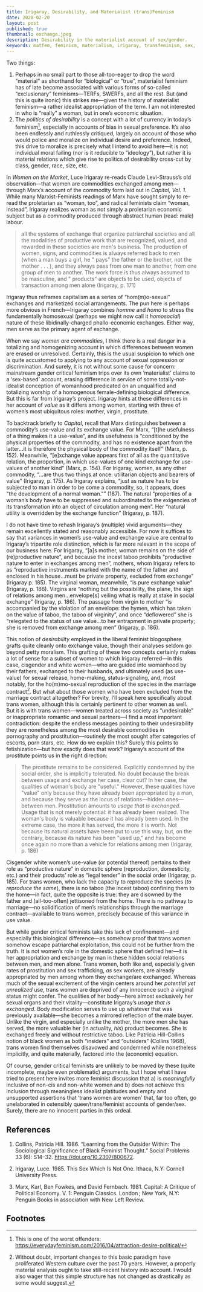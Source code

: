 ```yaml
---
title: Irigaray, Desirability, and Materialist (trans)Feminism
date: 2020-02-20
layout: post
published: true
thumbnail: exchange.jpeg
description: Desirability in the materialist account of sex/gender.
keywords: matfem, feminism, materialism, irigaray, transfeminism, sex, capital
---
```



Two things:

1. Perhaps in no small part to those all-too-eager to drop the word “material” as shorthand for “biological” or “true”, materialist feminism has of late become associated with various forms of so-called “exclusionary” feminisms—TERFs, SWERFs, and all the rest. But (and this is quite ironic) this strikes me—given the history of materialist feminism—a rather idealist appropriation of the term. I am not interested in who is “really” a woman, but in one’s economic situation.
2. The *politics of desirability* is a concept with a lot of currency in today’s feminism[^fn1], especially in accounts of bias in sexual preference. It’s also been endlessly and ruthlessly critiqued, largely on account of those who would police and moralize on individual desire and preference. Indeed, this drive to moralize is precisely what I intend to avoid here—it is not individual moral failing (nor is it reducible to “ideology”), but rather it is material relations which give rise to politics of desirability cross-cut by class, gender, race, size, etc.

In *Women on the Market*, Luce Irigaray re-reads Claude Levi-Strauss’s old observation—that women are commodities exchanged among men—through Marx’s account of the commodity form laid out in *Capital, Vol. 1*. While many Marxist-Feminists readings of Marx have sought simply to re-read the proletarian as “woman, too”, and radical feminists claim “woman, instead”, Irigaray realizes woman as not simply a proletarian economic subject but as a commodity produced through abstract human (read: male) labour. 
>all the systems of exchange that organize patriarchal societies and all the modalities of productive work that are recognized, valued, and rewarded in these societies are men's business. The production of women, signs, and commodities is always referred back to men (when a man buys a girl, he " pays" the father or the brother, not the mother . . . ),  and they always pass from one man to another, from one group of men to another. The work force is thus always assumed to be masculine, and " products" are objects to be used, objects of transaction among men alone (Irigaray, p. 171)

Irigaray thus reframes capitalism as a series of “hom(m)o-sexual” exchanges and marketized social arrangements. The pun here is perhaps more obvious in French—Irigaray combines *homme* and *homo* to stress the fundamentally homosexual (perhaps we might now call it *homosocial*) nature of these libidinally-charged phallo-economic exchanges. Either way, men serve as the primary agent of exchange.

When we say *women are commodities*, I think there is a real danger in a totalizing and homogenizing account in which differences between women are erased or unresolved. Certainly, this is the usual suspicion to which one is quite accustomed to applying to any account of sexual oppression or discrimination. And surely, it is not without some cause for concern: mainstream gender critical feminism trips over its own ‘materialist’ claims to a ‘sex-based’ account, erasing difference in service of some totally-not-idealist conception of womanhood predicated on an unqualified and totalizing worship of a homogenous female-defining biological difference. But this is far from Irigaray’s project. Irigaray hints at these differences in her account of *value* as it differs among women, starting with three of women’s most ubiquitous roles: mother, virgin, prostitute.

To backtrack briefly to *Capital*, recall that Marx distinguishes between a commodity’s use-value and its exchange value. For Marx, “[t]he usefulness of a thing makes it a use-value”, and its usefulness is “conditioned by the physical properties of the commodity, and has no existence apart from the latter…it is therefore the physical body of the commodity itself” (Marx, p. 152). Meanwhile, “[e]xchange value appears first of all as the quantitative relation, the proportion, in which use-values of one kind exchange for use-values of another kind” (Marx, p. 154). For Irigaray, women, as any other commodity, “…are thus two things at once: utilitarian objects and bearers of value” (Irigaray, p. 175). As Irigaray explains, “just as nature has to be subjected to man in order to be­ come a commodity, so, it appears, does "the development of a normal woman."” (187). The natural “properties of a woman’s body have to be suppressed and subordinated to the exigencies of its transformation into an object of circulation among men”. Her “natural utility is overridden by the exchange function” (Irigaray, p. 187).

I do not have time to rehash Irigaray’s (multiple) vivid arguments—they remain excellently stated and reasonably accessible. For now it suffices to say that variances in women’s use-value and exchange value are central to Irigaray’s tripartite role distinction, which is far more relevant in the scope of our business here. For Irigaray, “[a]s mother, woman remains on the side of (re)productive nature”, and because the incest taboo prohibits “productive nature to enter in exchanges among men”, mothers, whom Irigaray refers to as “reproductive instruments marked with the name of the father and enclosed in his house…must be private proper­ty, excluded from exchange” (Irigaray p. 185). The virginal woman, meanwhile, “is pure exchange value” (Irigaray, p. 186). Virgins are “nothing but the possibility, the plane, the sign of relations among men…envelope[s] veiling what is really at stake in social exchange” (Irigaray, p. 186). The passage from virgin to mother “is accompanied by the violation of an envelope: the hymen, which has taken on the value of taboo, the taboo of virginity”, and once “deflowered” she is “relegated to the status of use value…to her entrapment in private property; she is removed from exchange among men” (Irigaray, p. 186).

This notion of *desirability* employed in the liberal feminist blogosphere grafts quite cleanly onto exchange value, though their analyses seldom go beyond petty moralism. This grafting of these two concepts certainly makes a lot of sense for a subset of women to which Irigaray referred—in this case, cisgender and white women—who are guided into womanhood by their fathers, exchanged to their husbands, and ultimately used (as use-value) for sexual release, home-making, status-signaling, and, most notably, for the ho(m)mo-sexual reproduction of the species in the marriage contract[^fn2]. But what about those women who have been excluded from the marriage contract altogether? For brevity, I’ll speak here specifically about trans women, although this is certainly pertinent to other women as well. But it is with trans women—women treated across society as “undesirable” or inappropriate romantic and sexual partners—I find a most important contradiction: despite the endless messages pointing to their undesirability they are nonetheless among the most desirable commodities in pornography and prostitution—routinely the most sought after categories of escorts, porn stars, etc. How do we explain this? Surely this points to fetishization—but how exactly does that work? Irigaray’s account of the prostitute points us in the right direction:
>The prostitute remains to be considered. Explicitly condemned by the social order, she is implicitly tolerated. No doubt because the break between usage and exchange her case, clear­ cut? In her case, the qualities of woman's body are "useful." However, these qualities have "value" only because they have already been appropriated by a man, and because they serve as the locus of relations—hidden ones—between men. Prostitution amounts to *usage that is exchanged*. Usage that is not merely potential: it has already been realized. The woman's body is valuable because it has already been used. In the extreme case, the more it has served, the more it is worth. Not because its natural assets have been put to use this way, but, on the contrary, because its nature has been "used up," and has become once again no more than a vehicle for relations among men (Irigaray, p. 186)

Cisgender white women’s use-value (or potential thereof) pertains to their role as “productive nature” in domestic sphere (reproduction, domesticity, etc.) and their products’ role as “legal tender” in the social order (Irigaray, p. 185). For trans women, who lack the capacity to reproduce the species (*to reproduce the same*), there is no taboo (the incest taboo) confining them to the home—in fact, quite the opposite is true: they are disowned by the father and (all-too-often) jettisoned from the home. There is no pathway to marriage—no solidification of men’s relationships through the marriage contract—available to trans women, precisely because of this variance in use value.

But while gender critical feminists take this lack of confinement—and especially this biological difference—as somehow proof that trans women somehow escape patriarchal exploitation, this could not be further from the truth. It is not women’s role in the domestic sphere that defined her—it is her appropriation and exchange by man in these hidden social relations between men, and men alone. Trans women, both like and, especially given rates of prostitution and sex trafficking, *as* sex workers, are already appropriated by men among whom they exchange/are exchanged. Whereas much of the sexual excitement of the virgin centers around her *potential yet unrealized* use, trans women are deprived of any innocence such a virginal status might confer. The qualities of her body—here almost exclusively her sexual organs and their vitality—constitute Irigaray’s *usage that is exchanged*. Body modification serves to use up whatever that was previously available—she becomes a mirrored reflection of the male buyer. Unlike the virgin, and especially unlike the mother, the more men she has served, the more valuable her (in actuality, *his*) product becomes. She is exchanged freely and without restrictive taboo. Like Patricia Hill-Collins notion of black women as both “insiders” and “outsiders” (Collins 1968), trans women find themselves disavowed and condemned while nonetheless implicitly, and quite materially, factored into the (economic) equation.

Of course, gender critical feminists are unlikely to be moved by these (quite incomplete, maybe even problematic) arguments, but I hope what I have tried to present here invites more feminist discussion that a) is *meaningfully* inclusive of non-cis and non-white women and b) does not achieve this inclusion through meaningless idealist platitudes and empty and unsupported assertions that ‘trans women are women’ that, far too often, go unelaborated in ostensibly queer/trans/feminist accounts of gender/sex. Surely, there are no innocent parties in this ordeal.


[^fn1]: This is one of the worst offenders: https://everydayfeminism.com/2016/04/attraction-desire-political/

[^fn2]: Without doubt, important changes to this basic paradigm have proliferated Western culture over the past 70 years. However, a properly material analysis ought to take still-recent history into account. I would also wager that this simple structure has not changed as drastically as some would suggest.

## References

1. Collins, Patricia Hill. 1986. “Learning from the Outsider Within: The Sociological Significance of Black Feminist Thought.” Social Problems 33 (6): S14–32. https://doi.org/10.2307/800672.

2. Irigaray, Luce. 1985. This Sex Which Is Not One. Ithaca, N.Y: Cornell University Press.

3. Marx, Karl, Ben Fowkes, and David Fernbach. 1981. Capital: A Critique of Political Economy. V. 1: Penguin Classics. London ; New York, N.Y: Penguin Books in association with New Left Review.

## Footnotes

